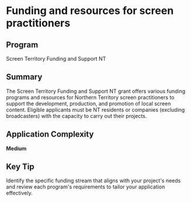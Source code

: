 # Funding and resources for screen practitioners
  
## Program
Screen Territory Funding and Support NT

## Summary
The Screen Territory Funding and Support NT grant offers various funding programs and resources for Northern Territory screen practitioners to support the development, production, and promotion of local screen content. Eligible applicants must be NT residents or companies (excluding broadcasters) with the capacity to carry out their projects.

## Application Complexity
**Medium**

## Key Tip
Identify the specific funding stream that aligns with your project's needs and review each program's requirements to tailor your application effectively.
